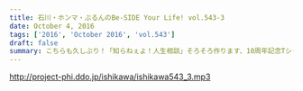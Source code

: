 ```yaml
---
title: 石川・ホンマ・ぶるんのBe-SIDE Your Life! vol.543-3
date: October 4, 2016
tags: ['2016', 'October 2016', 'vol.543']
draft: false
summary: こちらも久しぶり！「知らねぇよ！人生相談」そろそろ作ります、10周年記念Tシャツ。SAITO
---
```


http://project-phi.ddo.jp/ishikawa/ishikawa543_3.mp3